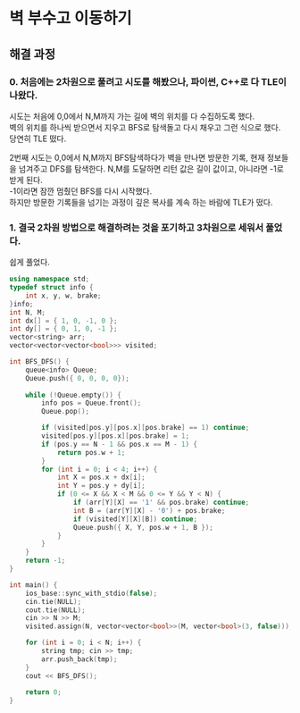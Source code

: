 # 벽 부수고 이동하기

## 해결 과정
### 0. 처음에는 2차원으로 풀려고 시도를 해봤으나, 파이썬, C++로 다 TLE이 나왔다.
시도는 처음에 0,0에서 N,M까지 가는 길에 벽의 위치를 다 수집하도록 했다.    
벽의 위치를 하나씩 받으면서 지우고 BFS로 탐색돌고 다시 채우고 그런 식으로 했다.   
당연히 TLE 떴다.   

2번째 시도는 0,0에서 N,M까지 BFS탐색하다가 벽을 만나면 방문한 기록, 현재 정보들을 넘겨주고 DFS를 탐색한다. N,M를 도달하면 리턴 값은 길이 값이고, 아니라면 -1로 받게 된다.   
-1이라면 잠깐 멈췄던 BFS를 다시 시작했다.    
하지만 방문한 기록들을 넘기는 과정이 깊은 복사를 계속 하는 바람에 TLE가 떴다.    
### 1. 결국 2차원 방법으로 해결하려는 것을 포기하고 3차원으로 세워서 풀었다.
쉽게 풀었다.   
```C++
using namespace std;
typedef struct info {
	int x, y, w, brake;
}info;
int N, M;
int dx[] = { 1, 0, -1, 0 };
int dy[] = { 0, 1, 0, -1 };
vector<string> arr;
vector<vector<vector<bool>>> visited;

int BFS_DFS() {
	queue<info> Queue;
	Queue.push({ 0, 0, 0, 0});
	
	while (!Queue.empty()) {
		info pos = Queue.front();
		Queue.pop();

		if (visited[pos.y][pos.x][pos.brake] == 1) continue;
		visited[pos.y][pos.x][pos.brake] = 1;
		if (pos.y == N - 1 && pos.x == M - 1) {
			return pos.w + 1;
		}
		for (int i = 0; i < 4; i++) {
			int X = pos.x + dx[i];
			int Y = pos.y + dy[i];
			if (0 <= X && X < M && 0 <= Y && Y < N) {
				if (arr[Y][X] == '1' && pos.brake) continue;
				int B = (arr[Y][X] - '0') + pos.brake;
				if (visited[Y][X][B]) continue;
				Queue.push({ X, Y, pos.w + 1, B });
			}
		}
	}
	return -1;
}

int main() {
	ios_base::sync_with_stdio(false);
	cin.tie(NULL);
	cout.tie(NULL);
	cin >> N >> M;
	visited.assign(N, vector<vector<bool>>(M, vector<bool>(3, false)));

	for (int i = 0; i < N; i++) {
		string tmp; cin >> tmp;
		arr.push_back(tmp);
	}
	cout << BFS_DFS();
	
	return 0;
}
```
